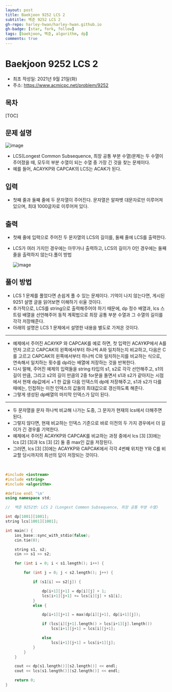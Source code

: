 ```yaml
---
layout: post
title: Baekjoon 9252 LCS 2
subtitle: 백준 9252 LCS 2
gh-repo: harley-hwan/harley-hwan.github.io
gh-badge: [star, fork, follow]
tags: [baekjoon, 백준, algorithm, dp]
comments: true
---
```


# Baekjoon 9252 LCS 2

- 최초 작성일: 2021년 9월 21일(화)
- 주소: https://www.acmicpc.net/problem/9252

## 목차
[TOC]

## 문제 설명
![image](https://user-images.githubusercontent.com/68185569/134118766-440af545-2f12-4406-9645-f6ba29f8fb0d.png)

- LCS(Longest Common Subsequence, 최장 공통 부분 수열)문제는 두 수열이 주어졌을 때, 모두의 부분 수열이 되는 수열 중 가장 긴 것을 찾는 문제이다.
- 예를 들어, ACAYKP와 CAPCAK의 LCS는 ACAK가 된다.

## 입력
- 첫째 줄과 둘째 줄에 두 문자열이 주어진다. 문자열은 알파벳 대문자로만 이루어져 있으며, 최대 1000글자로 이루어져 있다.

## 출력

- 첫째 줄에 입력으로 주어진 두 문자열의 LCS의 길이를, 둘째 줄에 LCS를 출력한다.
- LCS가 여러 가지인 경우에는 아무거나 출력하고, LCS의 길이가 0인 경우에는 둘째 줄을 출력하지 않는다.풀이 방법

  ![image](https://user-images.githubusercontent.com/68185569/134118803-d085a620-c3e8-4a7c-ae34-cc1e2fa33cab.png)


## 풀이 방법

- LCS 1 문제를 풀었다면 손쉽게 풀 수 있는 문제이다. 기억이 나지 않는다면, 게시된 9251 설명 글을 읽어보면 이해하기 쉬울 것이다.
- 추가적으로, LCS를 string으로 출력해주어야 하기 때문에, dp 정수 배열과, lcs 스트링 배열을 선언해주어 동적 계획법으로 최장 공통 부분 수열과 그 수열의 길이를 각각 저장해준다.
- 아래의 설명은 LCS 1 문제에서 설명한 내용을 별도로 가져온 것이다.

---

+ 예제에서 주어진 ACAYKP 와 CAPCAK를 예로 하면,  첫 입력인 ACAYKP에서 A를 먼저 고르고 CAPCAK의 왼쪽에서부터 하나씩 A와 일치하는지 비교하고, 다음은 C를 고르고 CAPCAK의 왼쪽에서부터 하나씩 C와 일치하는지를 비교하는 식으로, 연속해서 일치하는 횟수를 dp라는 배열에 저장하는 것을 반복한다.
+ 다시 말해, 주어진 예제의 입력들을 string 타입의 s1, s2로 각각 선언해주고, s1의 길이 만큼, 그리고 s2의 길이 만큼의 2중 for문을 돌면서 s1과 s2가 같아지는 시점에서 현재 dp값에서 +1 한 값을 다음 인덱스의 dp에 저장해주고, s1과 s2가 다를 때에는, 인접하는 이전 인덱스의 값들의 최대값으로 갱신하도록 해준다.
+ 그렇게 생성된 dp배열의 마지막 인덱스가 답이 된다.

---

+ 두 문자열을 문자 하나씩 비교해 나가는 도중, 그 문자가 현재의 lcs에서 더해주면 된다.
+ 그렇지 않다면, 현재 비교하는 인덱스 기준으로 바로 이전의 두 가지 경우에서 더 길이가 긴 경우를 기억한다.
+ 예제에서 주어진 ACAYKP와 CAPCAK를 비교하는 과정 중에서 lcs [3] [3]에는 lcs [2] [3]과 lcs [3] [2] 둘 중 max인 값을 저장된다.
+ 그러면, lcs [3] [3]에는 ACAYKP와 CAPCAK에서 각각 4번째 위치한 Y와 C를 비교할 당시까지의 최선의 답이 저장되는 것이다.

​	


```c++
#include <iostream>
#include <string>
#include <algorithm>

#define endl '\n'
using namespace std;

//  백준 9252번: LCS 2 (Longest Common Subsequence, 최장 공통 부분 수열)

int dp[1001][1001];
string lcs[1001][1001];

int main() {
    ios_base::sync_with_stdio(false);
    cin.tie(0);

    string s1, s2;
    cin >> s1 >> s2;

    for (int i = 0; i < s1.length(); i++) {

        for (int j = 0; j < s2.length(); j++) {

            if (s1[i] == s2[j]) {

                dp[i+1][j+1] = dp[i][j] + 1;
                lcs[i+1][j+1] += lcs[i][j] + s1[i];
            }
            else {

                dp[i+1][j+1] = max(dp[i][j+1], dp[i+1][j]);

                if (lcs[i][j+1].length() > lcs[i+1][j].length())
                    lcs[i+1][j+1] = lcs[i][j+1];

                else
                    lcs[i+1][j+1] = lcs[i+1][j];
            }
        }
    }

    cout << dp[s1.length()][s2.length()] << endl;
    cout << lcs[s1.length()][s2.length()] << endl;

    return 0;
}
```

